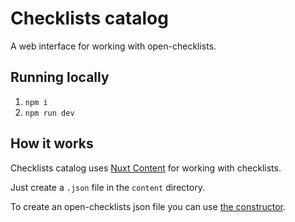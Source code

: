 # Checklists catalog

A web interface for working with open-checklists.

## Running locally

1. `npm i`
2. `npm run dev`

## How it works

Checklists catalog uses [Nuxt Content](https://content.nuxt.com/) for 
working with checklists.

Just create a `.json` file in the `content` directory.

To create an open-checklists json file you can use [the constructor](https://github.com/cyevgeniy/open-checklist-constructor).